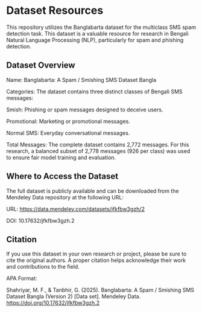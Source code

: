 # Dataset Resources
This repository utilizes the Banglabarta dataset for the multiclass SMS spam detection task. This dataset is a valuable resource for research in Bengali Natural Language Processing (NLP), particularly for spam and phishing detection.

## Dataset Overview

Name: Banglabarta: A Spam / Smishing SMS Dataset Bangla

Categories: The dataset contains three distinct classes of Bengali SMS messages:

Smish: Phishing or spam messages designed to deceive users.

Promotional: Marketing or promotional messages.

Normal SMS: Everyday conversational messages.

Total Messages: The complete dataset contains 2,772 messages. For this research, a balanced subset of 2,778 messages (926 per class) was used to ensure fair model training and evaluation.

## Where to Access the Dataset

The full dataset is publicly available and can be downloaded from the Mendeley Data repository at the following URL:

URL: https://data.mendeley.com/datasets/jfkfbw3gzh/2

DOI: 10.17632/jfkfbw3gzh.2

## Citation

If you use this dataset in your own research or project, please be sure to cite the original authors. A proper citation helps acknowledge their work and contributions to the field.

APA Format:

Shahriyar, M. F., & Tanbhir, G. (2025). Banglabarta: A Spam / Smishing SMS Dataset Bangla (Version 2) [Data set]. Mendeley Data. https://doi.org/10.17632/jfkfbw3gzh.2
